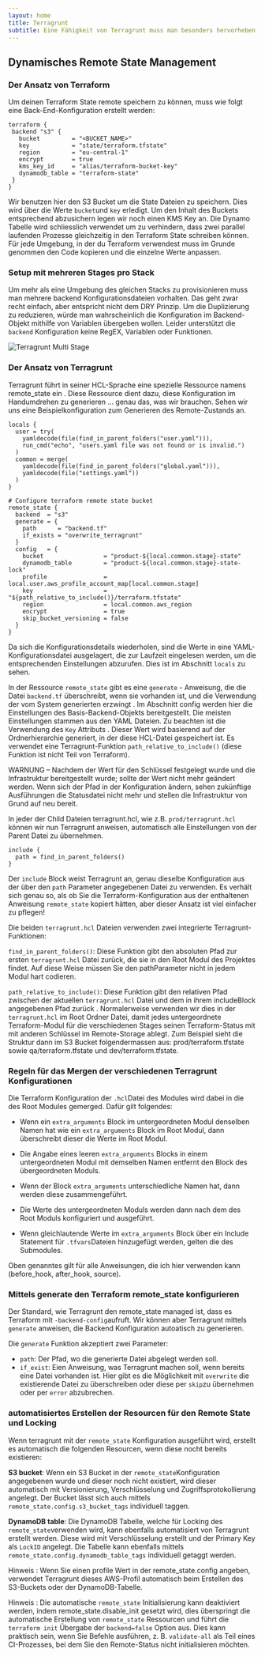 ```yaml
---
layout: home
title: Terragrunt
subtitle: Eine Fähigkeit von Terragrunt muss man besonders hervorheben das spontane Generieren von Remote-States.
---
```


## Dynamisches Remote State Management

### Der Ansatz von Terraform
Um deinen Terraform State remote speichern zu können, muss wie folgt eine Back-End-Konfiguration erstellt werden:

```
terraform {
 backend "s3" {
   bucket         = "<BUCKET_NAME>"
   key            = "state/terraform.tfstate"
   region         = "eu-central-1"
   encrypt        = true
   kms_key_id     = "alias/terraform-bucket-key"
   dynamodb_table = "terraform-state"
 }
}
```

Wir benutzen hier den S3 Bucket um die State Dateien zu speichern. Dies wird über die Werte `bucket`und `key` erledigt. Um den Inhalt des Buckets entsprechend abzusichern legen wir noch einen KMS Key an. Die Dynamo Tabelle wird schliesslich verwendet um zu verhindern, dass zwei parallel laufenden Prozesse gleichzeitig in den Terraform State schreiben können. Für jede Umgebung, in der du Terraform verwendest muss im Grunde genommen den Code kopieren und die einzelne Werte anpassen.

### Setup mit mehreren Stages pro Stack
Um mehr als eine Umgebung des gleichen Stacks zu provisionieren muss man mehrere backend Konfigurationsdateien vorhalten. Das geht zwar recht einfach, aber entspricht nicht dem DRY Prinzip. Um die Duplizierung zu reduzieren, würde man wahrscheinlich die Konfiguration im Backend- Objekt mithilfe von Variablen übergeben wollen.  Leider unterstützt die `backend` Konfiguration keine RegEX, Variablen oder Funktionen.

![Terragrunt Multi Stage](/img/terragrunt_multi_stage.webp "Terragrunt Multi Stage Setup")



### Der Ansatz von Terragrunt
Terragrunt führt in seiner HCL-Sprache eine spezielle Ressource namens remote_state ein . Diese Ressource dient dazu, diese Konfiguration im Handumdrehen zu generieren ... genau das, was wir brauchen. Sehen wir uns eine Beispielkonfiguration zum Generieren des Remote-Zustands an.


```
locals {
  user = try(
    yamldecode(file(find_in_parent_folders("user.yaml"))),
    run_cmd("echo", "users.yaml file was not found or is invalid.")
  )
  common = merge(
    yamldecode(file(find_in_parent_folders("global.yaml"))),
    yamldecode(file("settings.yaml"))
  )
}

# Configure terraform remote state bucket
remote_state {
  backend  = "s3"
  generate = {
    path      = "backend.tf"
    if_exists = "overwrite_terragrunt"
  }
  config   = {
    bucket                 = "product-${local.common.stage}-state"
    dynamodb_table         = "product-${local.common.stage}-state-lock"
    profile                = local.user.aws_profile_account_map[local.common.stage]
    key                    = "${path_relative_to_include()}/terraform.tfstate"
    region                 = local.common.aws_region
    encrypt                = true
    skip_bucket_versioning = false
  }
}
```

Da sich die Konfigurationsdetails wiederholen, sind die Werte in eine YAML-Konfigurationsdatei ausgelagert, die zur Laufzeit eingelesen werden, um die entsprechenden Einstellungen abzurufen. Dies ist im Abschnitt `locals` zu sehen.

In der Ressource `remote_state` gibt es eine `generate` - Anweisung, die die Datei `backend.tf` überschreibt, wenn sie vorhanden ist, und die Verwendung der vom System generierten erzwingt . Im Abschnitt config werden hier die Einstellungen des Basis-Backend-Objekts bereitgestellt. Die meisten Einstellungen stammen aus den YAML Dateien. Zu beachten ist die Verwendung des `Key` Attributs . Dieser Wert wird basierend auf der Ordnerhierarchie generiert, in der diese HCL-Datei gespeichert ist. Es verwendet eine Terragrunt-Funktion `path_relative_to_include()` (diese Funktion ist nicht Teil von Terraform).


WARNUNG – Nachdem der Wert für den Schlüssel festgelegt wurde und die Infrastruktur bereitgestellt wurde; sollte der Wert nicht mehr geändert werden. Wenn sich der Pfad in der Konfiguration ändern, sehen zukünftige Ausführungen die Statusdatei nicht mehr und stellen die Infrastruktur von Grund auf neu bereit.


In jeder der Child Dateien terragrunt.hcl, wie z.B. `prod/terragrunt.hcl` können  wir nun Terragrunt anweisen, automatisch alle Einstellungen von der Parent Datei zu übernehmen.


```
include {
  path = find_in_parent_folders()
}
```

Der `include` Block weist Terragrunt an, genau dieselbe Konfiguration aus der über den `path` Parameter angegebenen Datei zu verwenden. Es verhält sich genau so, als ob Sie die Terraform-Konfiguration aus der enthaltenen Anweisung `remote_state` kopiert hätten, aber dieser Ansatz ist viel einfacher zu pflegen!

Die beiden `terragrunt.hcl` Dateien verwenden zwei integrierte Terragrunt-Funktionen:

`find_in_parent_folders()`: Diese Funktion gibt den absoluten Pfad zur ersten `terragrunt.hcl` Datei zurück, die sie in den Root Modul des Projektes findet. Auf diese Weise müssen Sie den pathParameter nicht in jedem Modul hart codieren.

`path_relative_to_include()`: Diese Funktion gibt den relativen Pfad zwischen der aktuellen `terragrunt.hcl` Datei und dem in ihrem includeBlock angegebenen Pfad zurück . Normalerweise verwenden wir dies in der `terragrunt.hcl` im Root Ordner Datei, damit jedes untergeordnete Terraform-Modul für die verschiedenen Stages seinen Terraform-Status mit mit anderen Schlüssel im Remote-Storage ablegt. Zum Beispiel sieht die Struktur dann im S3 Bucket folgendermassen aus: prod/terraform.tfstate sowie qa/terraform.tfstate und dev/terraform.tfstate.


### Regeln für das Mergen der verschiedenen Terragrunt Konfigurationen

Die Terraform Konfiguration der `.hcl`Datei des Modules wird dabei in die des Root Modules gemerged. Dafür gilt folgendes:

* Wenn ein `extra_arguments` Block im untergeordneten Modul denselben Namen hat wie ein `extra_arguments` Block im Root Modul, dann überschreibt dieser die Werte im Root Modul.

* Die Angabe eines leeren `extra_arguments` Blocks in einem untergeordneten Modul mit demselben Namen entfernt den Block des übergeordneten Moduls.

* Wenn der Block `extra_arguments` unterschiedliche Namen hat, dann werden diese zusammengeführt.

* Die Werte des untergeordneten Moduls werden dann nach dem des Root Moduls konfiguriert und ausgeführt.

* Wenn gleichlautende Werte im `extra_arguments` Block über ein Include Statement für `.tfvars`Dateien hinzugefügt werden, gelten die des Submodules.

>
Oben genanntes gilt für alle Anweisungen, die ich hier verwenden kann (before_hook, after_hook, source).


### Mittels generate den Terraform remote_state konfigurieren
Der Standard, wie Terragrunt den remote_state managed ist, dass es Terraform mit `-backend-config`aufruft. Wir können aber Terragrunt mittels `generate` anweisen, die Backend Konfiguration autoatisch zu generieren.

Die `generate` Funktion akzeptiert zwei Parameter:

* `path`: Der Pfad, wo die generierte Datei abgelegt werden soll.
*  `if_exist`: Eien Anweisung, was Terragrunt machen soll, wenn bereits eine Datei vorhanden ist. Hier gibt es die Möglichkeit mit  `overwrite` die existierende Datei zu überschreiben oder diese per `skip`zu übernehmen oder per `error` abzubrechen.

### automatisiertes Erstellen der Resourcen für den Remote State und Locking
Wenn terragrunt mit der `remote_state` Konfiguration ausgeführt wird, erstellt es automatisch die folgenden Resourcen, wenn diese nocht bereits existieren:

**S3 bucket**: Wenn ein S3 Bucket in der `remote_state`Konfiguration angegebenen wurde und dieser noch nicht existiert, wird dieser automatisch mit Versionierung, Verschlüsselung und Zugriffsprotokollierung angelegt. Der Bucket lässt sich auch mittels `remote_state.config.s3_bucket_tags` individuell taggen.

**DynamoDB table**: Die DynamoDB Tabelle, welche für Locking des `remote_state`verwenden wird, kann ebenfalls automatisiert von Terragrunt erstellt werden. Diese wird mit Verschlüsselung erstellt und der Primary Key als `LockID` angelegt. Die Tabelle kann ebenfalls mittels `remote_state.config.dynamodb_table_tags` individuell getaggt werden.

>
Hinweis : Wenn Sie einen profile Wert in der remote_state.config angeben, verwendet Terragrunt dieses AWS-Profil automatisch beim Erstellen des S3-Buckets oder der DynamoDB-Tabelle.

Hinweis : Die automatische `remote_state` Initialisierung kann deaktiviert werden, indem remote_state.disable_init gesetzt wird, dies überspringt die automatische Erstellung von `remote_state` Ressourcen und führt die `terraform init` Übergabe der `backend=false` Option aus. Dies kann praktisch sein, wenn Sie Befehle ausführen, z. B. `validate-all` als Teil eines CI-Prozesses, bei dem Sie den Remote-Status nicht initialisieren möchten.

